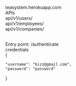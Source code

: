 teasystem.herokuapp.com<br>
APIs<br>
api/v1/users/<br>
api/v1/employees/<br>
api/v1/companies/<br><br>

Entry point: /authenticate <br>
credentials<br>
{
    
    "username": "bizz@gmail.com",
    "password": "password"
   
}
